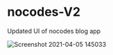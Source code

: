 # nocodes-V2
Updated UI of nocodes blog app

![Screenshot 2021-04-05 145033](https://user-images.githubusercontent.com/52347258/113559285-b41e4500-961e-11eb-8216-62bd3e1a2a87.png)
